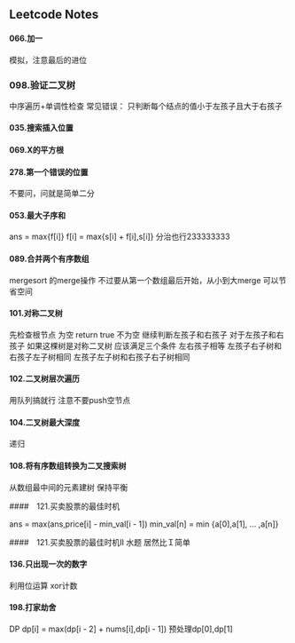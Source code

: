## Leetcode Notes

#### 066.加一
模拟，注意最后的进位

### 098.验证二叉树
中序遍历+单调性检查
常见错误： 只判断每个结点的值小于左孩子且大于右孩子

#### 035.搜索插入位置　
#### 069.X的平方根
#### 278.第一个错误的位置

不要问，问就是简单二分

#### 053.最大子序和
ans = max{f[i]}
f[i] = max{s[i] + f[i],s[i]}
分治也行233333333

#### 089.合并两个有序数组
mergesort 的merge操作
不过要从第一个数组最后开始，从小到大merge
可以节省空间

#### 101.对称二叉树
先检查根节点 为空 return true
不为空 继续判断左孩子和右孩子
对于左孩子和右孩子
如果这棵树是对称二叉树 应该满足三个条件
左右孩子相等
左孩子右子树和右孩子左子树相同
左孩子左子树和右孩子右子树相同

#### 102.二叉树层次遍历
用队列搞就行
注意不要push空节点
#### 104.二叉树最大深度

递归

#### 108.将有序数组转换为二叉搜索树

从数组最中间的元素建树
保持平衡

####　121.买卖股票的最佳时机

ans = max(ans,price[i] - min_val[i - 1])
min_val[n] = min {a[0],a[1], ... ,a[n]}

####　121.买卖股票的最佳时机II
水题
居然比Ｉ简单

#### 136.只出现一次的数字

利用位运算 xor计数


#### 198.打家劫舍

DP 
dp[i] = max(dp[i - 2] + nums[i],dp[i - 1])
预处理dp[0],dp[1]

